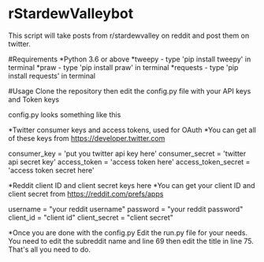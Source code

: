 # rStardewValleybot
This script will take posts from r/stardewvalley on reddit and post them on twitter.

#Requirements
*Python 3.6 or above
*tweepy - type 'pip install tweepy' in terminal
*praw - type 'pip install praw' in terminal
*requests - type 'pip install requests' in terminal

#Usage
Clone the repository then edit the config.py file with your API keys and Token keys

config.py looks something like this

*Twitter consumer keys and access tokens, used for OAuth
*You can get all of these keys from https://developer.twitter.com

consumer_key = 'put you twitter api key here'
consumer_secret = 'twitter api secret key'
access_token = 'access token here'
access_token_secret = 'access token secret here'

*Reddit client ID and client secret keys here
*You can get your client ID and client secret from https://reddit.com/prefs/apps

username = "your reddit username"
password = "your reddit password"
client_id = "client id"
client_secret = "client secret"

*Once you are done with the config.py
Edit the run.py file for your needs.
You need to edit the subreddit name and line 69 then edit the title in line 75.
That's all you need to do.
